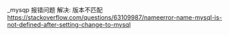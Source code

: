 _mysqp 报错问题
  解决: 版本不匹配 https://stackoverflow.com/questions/63109987/nameerror-name-mysql-is-not-defined-after-setting-change-to-mysql